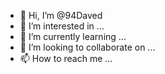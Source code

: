 - 👋 Hi, I’m @94Daved
- 👀 I’m interested in ...
- 🌱 I’m currently learning ...
- 💞️ I’m looking to collaborate on ...
- 📫 How to reach me ...

<!---
94Daved/94Daved is a ✨ special ✨ repository because its `README.md` (this file) appears on your GitHub profile.
You can click the Preview link to take a look at your changes.
--->
